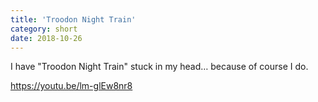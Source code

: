 ```yaml
---
title: 'Troodon Night Train'
category: short
date: 2018-10-26
---
```


I have "Troodon Night Train" stuck in my head… because of course I do. 

https://youtu.be/lm-glEw8nr8